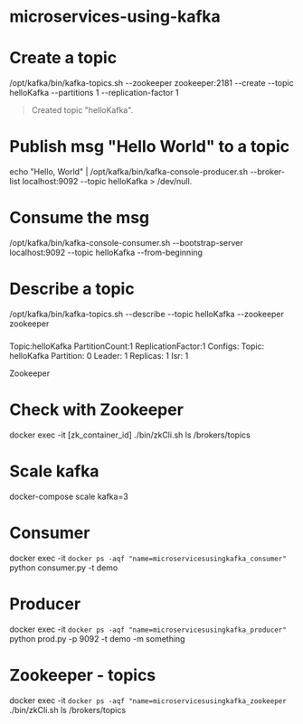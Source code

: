 # microservices-using-kafka

# Create a topic 
/opt/kafka/bin/kafka-topics.sh --zookeeper zookeeper:2181 --create --topic helloKafka --partitions 1 --replication-factor 1 

>Created topic "helloKafka".

# Publish msg "Hello World" to a topic 
echo "Hello, World" | /opt/kafka/bin/kafka-console-producer.sh --broker-list localhost:9092 --topic helloKafka > /dev/null.

# Consume the msg 
/opt/kafka/bin/kafka-console-consumer.sh --bootstrap-server localhost:9092 --topic helloKafka --from-beginning 


# Describe a topic 
/opt/kafka/bin/kafka-topics.sh --describe --topic helloKafka --zookeeper zookeeper

### 
Topic:helloKafka        PartitionCount:1        ReplicationFactor:1     Configs:
Topic: helloKafka       Partition: 0    Leader: 1       Replicas: 1     Isr: 1

Zookeeper 
# Check with Zookeeper 
docker exec -it [zk_container_id] ./bin/zkCli.sh ls /brokers/topics

# Scale kafka 
docker-compose scale kafka=3

# Consumer 
docker exec -it `docker ps -aqf "name=microservicesusingkafka_consumer"` python consumer.py -t demo

# Producer 
docker exec -it `docker ps -aqf "name=microservicesusingkafka_producer"` python prod.py -p 9092 -t demo -m something

# Zookeeper - topics
docker exec -it `docker ps -aqf "name=microservicesusingkafka_zookeeper` ./bin/zkCli.sh ls /brokers/topics
